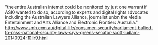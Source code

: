"the entire Australian internet could be monitored by just one warrant if ASIO wanted to do so, according to experts and digital rights advocates including the Australian Lawyers Alliance, journalist union the Media Entertainment and Arts Alliance and Electronic Frontiers Australia."
http://www.smh.com.au/digital-life/consumer-security/parliament-bullied-to-pass-national-security-laws-says-greens-senator-scott-ludlam-20140924-10lir9.html